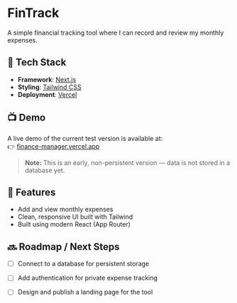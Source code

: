 # FinTrack

A simple financial tracking tool where I can record and review my monthly expenses.

## 🚀 Tech Stack

- **Framework**: [Next.js](https://nextjs.org/)
- **Styling**: [Tailwind CSS](https://tailwindcss.com/)
- **Deployment**: [Vercel](https://vercel.com/)

## 📺 Demo

A live demo of the current test version is available at:  
👉 [finance-manager.vercel.app](https://finance-manager-six-kohl.vercel.app/)

> **Note:** This is an early, non-persistent version — data is not stored in a database yet.


## 📌 Features

- Add and view monthly expenses
- Clean, responsive UI built with Tailwind
- Built using modern React (App Router)

## 🔜 Roadmap / Next Steps

- [ ] Connect to a database for persistent storage
- [ ] Add authentication for private expense tracking
- [ ] Design and publish a landing page for the tool

